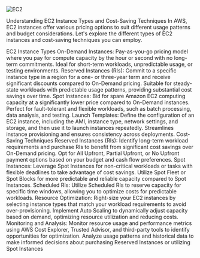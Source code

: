 
![EC2](https://github.com/saikiranpi/mastering-aws/assets/109568252/4a762274-7f29-4def-904f-8a589d3a9725)



Understanding EC2 Instance Types and Cost-Saving Techniques
In AWS, EC2 instances offer various pricing options to suit different usage patterns and budget considerations. Let's explore the different types of EC2 instances and cost-saving techniques you can employ.

EC2 Instance Types
On-Demand Instances:
Pay-as-you-go pricing model where you pay for compute capacity by the hour or second with no long-term commitments.
Ideal for short-term workloads, unpredictable usage, or testing environments.
Reserved Instances (RIs):
Commit to a specific instance type in a region for a one- or three-year term and receive significant discounts compared to On-Demand pricing.
Suitable for steady-state workloads with predictable usage patterns, providing substantial cost savings over time.
Spot Instances:
Bid for spare Amazon EC2 computing capacity at a significantly lower price compared to On-Demand instances.
Perfect for fault-tolerant and flexible workloads, such as batch processing, data analysis, and testing.
Launch Templates:
Define the configuration of an EC2 instance, including the AMI, instance type, network settings, and storage, and then use it to launch instances repeatedly.
Streamlines instance provisioning and ensures consistency across deployments.
Cost-Saving Techniques
Reserved Instances (RIs):
Identify long-term workload requirements and purchase RIs to benefit from significant cost savings over On-Demand pricing.
Opt for All Upfront, Partial Upfront, or No Upfront payment options based on your budget and cash flow preferences.
Spot Instances:
Leverage Spot Instances for non-critical workloads or tasks with flexible deadlines to take advantage of cost savings.
Utilize Spot Fleet or Spot Blocks for more predictable and reliable capacity compared to Spot Instances.
Scheduled RIs:
Utilize Scheduled RIs to reserve capacity for specific time windows, allowing you to optimize costs for predictable workloads.
Resource Optimization:
Right-size your EC2 instances by selecting instance types that match your workload requirements to avoid over-provisioning.
Implement Auto Scaling to dynamically adjust capacity based on demand, optimizing resource utilization and reducing costs.
Monitoring and Analysis:
Monitor resource usage and performance metrics using AWS Cost Explorer, Trusted Advisor, and third-party tools to identify opportunities for optimization.
Analyze usage patterns and historical data to make informed decisions about purchasing Reserved Instances or utilizing Spot Instances
